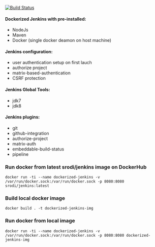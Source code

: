 [![Build Status](http://159.65.143.184:8080/buildStatus/icon?job=dockerized-jenkins)](http://159.65.143.184:8080/job/dockerized-jenkins/)
#### Dockerized Jenkins with pre-installed:
- NodeJs
- Maven
- Docker (single docker deamon on host machine) 

#### Jenkins configuration:
- user authentication setup on first lauch
- authorize project
- matrix-based-authentication
- CSRF protection

#### Jenkins Global Tools:
- jdk7
- jdk8

#### Jenkins plugins:
- git
- github-integration
- authorize-project
- matrix-auth
- embeddable-build-status
- pipeline 

### Run docker from latest srodi/jenkins image on DockerHub

```
docker run -ti --name dockerized-jenkins -v /var/run/docker.sock:/var/run/docker.sock -p 8080:8080 srodi/jenkins:latest
```

### Build local docker image

`docker build . -t dockerized-jenkins-img`

### Run docker from local image

`docker run -ti --name dockerized-jenkins -v /var/run/docker.sock:/var/run/docker.sock -p 8080:8080 dockerized-jenkins-img`
